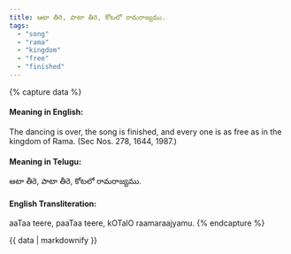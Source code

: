```yaml
---
title: ఆటా తీరె, పాటా తీరె, కోటలో రామరాజ్యము.
tags:
  - "song"
  - "rama"
  - "kingdom"
  - "free"
  - "finished"
---
```


{% capture data %}
#### Meaning in English:
The dancing is over, the song is finished, and every one is as free as in the kingdom of Rama.
(Sec Nos. 278, 1644, 1987.)

#### Meaning in Telugu:
ఆటా తీరె, పాటా తీరె, కోటలో రామరాజ్యము.

#### English Transliteration:
aaTaa teere, paaTaa teere, kOTalO raamaraajyamu.
{% endcapture %}

<div class="notice">{{ data | markdownify }}</div>

